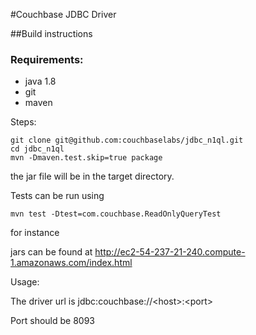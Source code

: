 #Couchbase JDBC Driver

##Build instructions

### Requirements:
* java 1.8
* git
* maven

Steps:

    git clone git@github.com:couchbaselabs/jdbc_n1ql.git
    cd jdbc_n1ql
    mvn -Dmaven.test.skip=true package

the jar file will be in the target directory.

Tests can be run using

    mvn test -Dtest=com.couchbase.ReadOnlyQueryTest

for instance

jars can be found at http://ec2-54-237-21-240.compute-1.amazonaws.com/index.html

Usage:

The driver url is jdbc:couchbase://\<host\>:\<port\>

Port should be 8093

